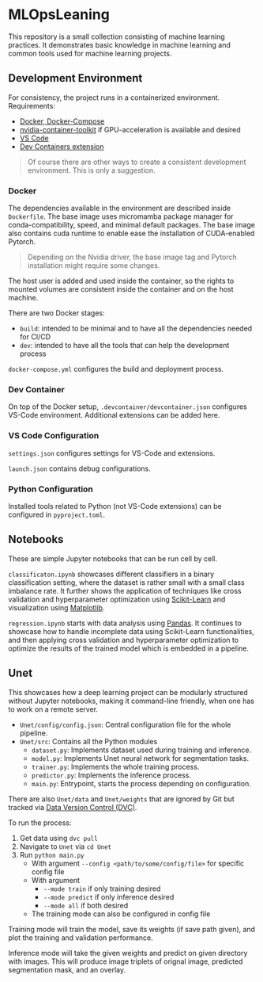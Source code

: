 # MLOpsLeaning

This repository is a small collection consisting of machine learning practices.
It demonstrates basic knowledge in machine learning and common tools used for machine learning projects.

## Development Environment

For consistency, the project runs in a containerized environment.
Requirements:
- [Docker, Docker-Compose](https://docs.docker.com/desktop/setup/install/linux/ubuntu/)
- [nvidia-container-toolkit](https://docs.nvidia.com/datacenter/cloud-native/container-toolkit/latest/install-guide.html) if GPU-acceleration is available and desired
- [VS Code](https://code.visualstudio.com/download)
- [Dev Containers extension](https://marketplace.visualstudio.com/items?itemName=ms-vscode-remote.remote-containers)

> Of course there are other ways to create a consistent development environment. This is only a suggestion.

### Docker

The dependencies available in the environment are described inside `Dockerfile`.
The base image uses micromamba package manager for conda-compatibility, speed, and minimal default packages.
The base image also contains cuda runtime to enable ease the installation of CUDA-enabled Pytorch.

> Depending on the Nvidia driver, the base image tag and Pytorch installation might require some changes.

The host user is added and used inside the container, so the rights to mounted volumes are consistent inside the container and on the host machine.

There are two Docker stages:
- `build`: intended to be minimal and to have all the dependencies needed for CI/CD
- `dev`: intended to have all the tools that can help the development process

`docker-compose.yml` configures the build and deployment process.

### Dev Container

On top of the Docker setup, `.devcontainer/devcontainer.json` configures VS-Code environment.
Additional extensions can be added here.

### VS Code Configuration

`settings.json` configures settings for VS-Code and extensions.

`launch.json` contains debug configurations.

### Python Configuration

Installed tools related to Python (not VS-Code extensions) can be configured in `pyproject.toml`.

## Notebooks

These are simple Jupyter notebooks that can be run cell by cell.

`classificaton.ipynb` showcases different classifiers in a binary classification setting,
where the dataset is rather small with a small class imbalance rate.
It further shows the application of techniques like cross validation and hyperparameter optimization using [Scikit-Learn](https://scikit-learn.org/stable/index.html)
and visualization using [Matplotlib](https://matplotlib.org/).

`regression.ipynb` starts with data analysis using [Pandas](https://pandas.pydata.org/).
It continues to showcase how to handle incomplete data using Scikit-Learn functionalities,
and then applying cross validation and hyperparameter optimization to optimize the results of the trained model which is embedded in a pipeline.

## Unet

This showcases how a deep learning project can be modularly structured without Jupyter notebooks,
making it command-line friendly, when one has to work on a remote server.

- `Unet/config/config.json`: Central configuration file for the whole pipeline.
- `Unet/src`: Contains all the Python modules
    - `dataset.py`: Implements dataset used during training and inference.
    - `model.py`: Implements Unet neural network for segmentation tasks.
    - `trainer.py`: Implements the whole training process.
    - `predictor.py`: Implements the inference process.
    - `main.py`: Entrypoint, starts the process depending on configuration.

There are also `Unet/data` and `Unet/weights` that are ignored by Git
but tracked via [Data Version Control (DVC)](https://dvc.org/).

To run the process:
1. Get data using `dvc pull`
2. Navigate to `Unet` via `cd Unet`
3. Run `python main.py`
    - With argument `--config <path/to/some/config/file>` for specific config file
    - With argument
        - `--mode train` if only training desired
        - `--mode predict` if only inference desired
        - `--mode all` if both desired
    - The training mode can also be configured in config file

Training mode will train the model, save its weights (if save path given),
and plot the training and validation performance.

Inference mode will take the given weights and predict on given directory with images.
This will produce image triplets of orignal image, predicted segmentation mask, and an overlay.

